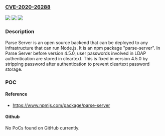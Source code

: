 ### [CVE-2020-26288](https://cve.mitre.org/cgi-bin/cvename.cgi?name=CVE-2020-26288)
![](https://img.shields.io/static/v1?label=Product&message=parse-server&color=blue)
![](https://img.shields.io/static/v1?label=Version&message=%3C%204.5.0%20&color=brightgreen)
![](https://img.shields.io/static/v1?label=Vulnerability&message=CWE-312%3A%20Cleartext%20Storage%20of%20Sensitive%20Information&color=brightgreen)

### Description

Parse Server is an open source backend that can be deployed to any infrastructure that can run Node.js. It is an npm package "parse-server". In Parse Server before version 4.5.0, user passwords involved in LDAP authentication are stored in cleartext. This is fixed in version 4.5.0 by stripping password after authentication to prevent cleartext password storage.

### POC

#### Reference
- https://www.npmjs.com/package/parse-server

#### Github
No PoCs found on GitHub currently.


